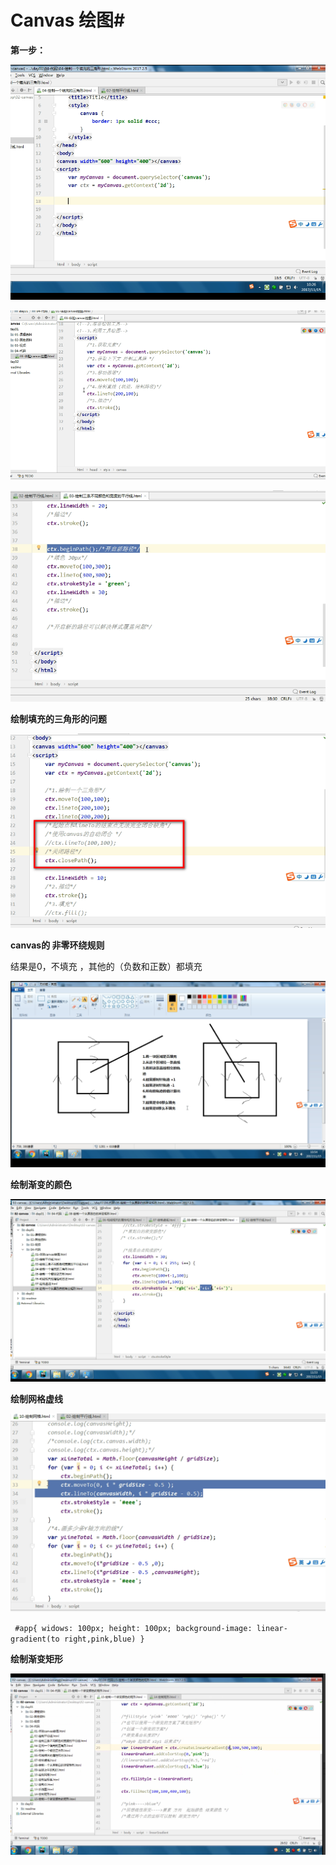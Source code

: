 # Canvas 绘图#

**第一步：**

![](imgs/2018-11-04_180222.png)

![](imgs/2018-11-04_175931.png)

![](imgs/2018-11-04_175820.png)

**绘制填充的三角形的问题**

![](imgs/2018-11-04_180827.png)

**canvas的 非零环绕规则**

结果是0，不填充 ，其他的（负数和正数）都填充

![](imgs/2018-11-04_182237.png)

**绘制渐变的颜色**

![](imgs/2018-11-04_201643.png)

**绘制网格虚线**

![](imgs/2018-11-04_203109.png)

` #app{
        widows: 100px;
        height: 100px;
        background-image: linear-gradient(to right,pink,blue)
      }`

**绘制渐变矩形**

![](imgs/2018-11-04_215539.png)

